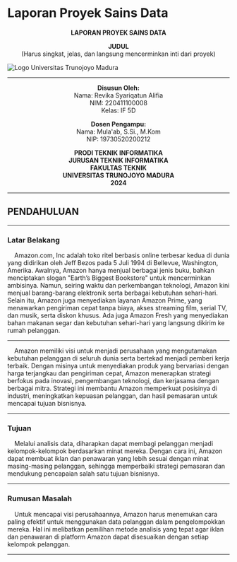 # Laporan Proyek Sains Data

<p align="center">
  <strong>LAPORAN PROYEK SAINS DATA</strong>
</p>

<p align="center">
  <strong>JUDUL</strong><br>
  (Harus singkat, jelas, dan langsung mencerminkan inti dari proyek)
</p>

![Logo Universitas Trunojoyo Madura](./utm.png)


<hr>

<p align="center">
  <strong>Disusun Oleh:</strong><br>
  Nama: Revika Syariqatun Alifia<br>
  NIM: 220411100008<br>
  Kelas: IF 5D
</p>

<p align="center">
  <strong>Dosen Pengampu:</strong><br>
  Nama: Mula'ab, S.Si., M.Kom<br>
  NIP: 19730520200212
</p>

<p align="center">
  <strong>PRODI TEKNIK INFORMATIKA</strong><br>
  <strong>JURUSAN TEKNIK INFORMATIKA</strong><br>
  <strong>FAKULTAS TEKNIK</strong><br>
  <strong>UNIVERSITAS TRUNOJOYO MADURA</strong><br>
  <strong>2024</strong>
</p>

<hr>

## PENDAHULUAN
<hr>

### Latar Belakang
    Amazon.com, Inc adalah toko ritel berbasis online terbesar kedua di dunia yang didirikan oleh Jeff Bezos pada 5 Juli 1994 di Bellevue, Washington, Amerika. Awalnya, Amazon hanya menjual berbagai jenis buku, bahkan menciptakan slogan "Earth’s Biggest Bookstore" untuk mencerminkan ambisinya. Namun, seiring waktu dan perkembangan teknologi, Amazon kini menjual barang-barang elektronik serta berbagai kebutuhan sehari-hari. Selain itu, Amazon juga menyediakan layanan Amazon Prime, yang menawarkan pengiriman cepat tanpa biaya, akses streaming film, serial TV, dan musik, serta diskon khusus. Ada juga Amazon Fresh yang menyediakan bahan makanan segar dan kebutuhan sehari-hari yang langsung dikirim ke rumah pelanggan.

<hr>

    Amazon memiliki visi untuk menjadi perusahaan yang mengutamakan kebutuhan pelanggan di seluruh dunia serta bertekad menjadi pemberi kerja terbaik. Dengan misinya untuk menyediakan produk yang bervariasi dengan harga terjangkau dan pengiriman cepat, Amazon menerapkan strategi berfokus pada inovasi, pengembangan teknologi, dan kerjasama dengan berbagai mitra. Strategi ini membantu Amazon memperkuat posisinya di industri, meningkatkan kepuasan pelanggan, dan hasil pemasaran untuk mencapai tujuan bisnisnya.

<hr>

### Tujuan
    Melalui analisis data, diharapkan dapat membagi pelanggan menjadi kelompok-kelompok berdasarkan minat mereka. Dengan cara ini, Amazon dapat membuat iklan dan penawaran yang lebih sesuai dengan minat masing-masing pelanggan, sehingga memperbaiki strategi pemasaran dan mendukung pencapaian salah satu tujuan bisnisnya.

<hr>

### Rumusan Masalah
    Untuk mencapai visi perusahaannya, Amazon harus menemukan cara paling efektif untuk menggunakan data pelanggan dalam pengelompokkan mereka. Hal ini melibatkan pemilihan metode analisis yang tepat agar iklan dan penawaran di platform Amazon dapat disesuaikan dengan setiap kelompok pelanggan.	
<hr>

```{tableofcontents}
